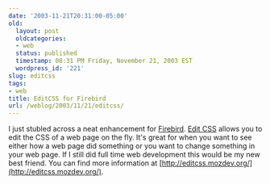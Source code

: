 ```yaml
---
date: '2003-11-21T20:31:00-05:00'
old:
  layout: post
  oldcategories:
  - web
  status: published
  timestamp: 08:31 PM Friday, November 21, 2003 EST
  wordpress_id: '221'
slug: editcss
tags:
- web
title: EditCSS for Firebird
url: /weblog/2003/11/21/editcss/
---
```


I just stubled across a neat enhancement for
[Firebird](http://www.mozilla.org/products/firebird/).  [Edit
CSS](http://editcss.mozdev.org/index.html) allows you to edit the CSS of a web
page on the fly.  It's great for when you want to see either how a web page did
something or you want to change something in your web page.  If I still did
full time web development this would be my new best friend.  You can find more
information at [http://editcss.mozdev.org/](http://editcss.mozdev.org/).

